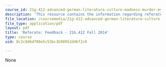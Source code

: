 ```yaml
---
course_id: 21g-412-advanced-german-literature-culture-madness-murder-mysteries-fall-2014
description: 'This resource contains the information regarding referate: feedback.'
file_location: /coursemedia/21g-412-advanced-german-literature-culture-madness-murder-mysteries-fall-2014/8c2c8d6d708e5c53bc3b98952d46f2c0_MIT21G_412F14_Wk2-3_REF.pdf
file_type: application/pdf
layout: pdf
title: 'Referate: Feedback - 21G.412 Fall 2014'
type: course
uid: 8c2c8d6d708e5c53bc3b98952d46f2c0

---
```

None